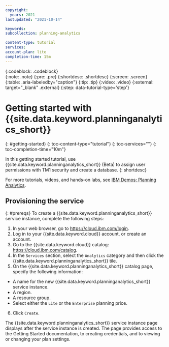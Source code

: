 ```yaml
---
copyright:
  years: 2021
lastupdated: "2021-10-14"

keywords: 
subcollection: planning-analytics

content-type: tutorial
services: 
account-plan: lite 
completion-time: 15m 
---
```


{:codeblock: .codeblock}  
{:note: .note}
{:pre: .pre}
{:shortdesc: .shortdesc}
{:screen: .screen}  
{:table: .aria-labeledby="caption"}
{:tip: .tip}
{:video: .video}
{:external: target="_blank" .external}
{:step: data-tutorial-type='step'} 

# Getting started with {{site.data.keyword.planninganalytics_short}}
{: #getting-started}
{: toc-content-type="tutorial"} 
{: toc-services=""} 
{: toc-completion-time="10m"} 

In this getting started tutorial, use {{site.data.keyword.planninganalytics_short}} (Beta) to assign user permissions with TM1 security and create a database.
{: shortdesc}

For more tutorials, videos, and hands-on labs, see [IBM Demos: Planning Analytics](https://www.ibm.com/products/planning-analytics).


<!--- Docs assume that the service has already been provisioned.-->
## Provisioning the service
{: #prereqs}
To create a {{site.data.keyword.planninganalytics_short}} service instance, complete the following steps:

1. In your web browser, go to https://cloud.ibm.com/login.
2. Log in to your {{site.data.keyword.cloud}} account, or create an account.
3. Go to the {{site.data.keyword.cloud}} catalog: https://cloud.ibm.com/catalog.
4. In the `Services` section, select the `Analytics` category and then click the {{site.data.keyword.planninganalytics_short}} tile.
5. On the {{site.data.keyword.planninganalytics_short}} catalog page, specify the following information:
  - A name for the new {{site.data.keyword.planninganalytics_short}} service instance.
  - A region.
  - A resource group.
  - Select either the `Lite` or the `Enterprise` planning price.
6. Click `Create`.

The {{site.data.keyword.planninganalytics_short}} service instance page displays after the service instance is created. The page provides access to the Getting Started documentation, to creating credentials, and to viewing or changing your plan settings.


<!---
## Next steps
{: #anchor_value}

What's the single thing the user needs to do next? Think "guided journey." Either provide information that leads the user to production use,for example HA, how to make a service secure, or how to connect to on-premise data. Or you can point the user to another tutorial. Give a choice between two options max._
--->
